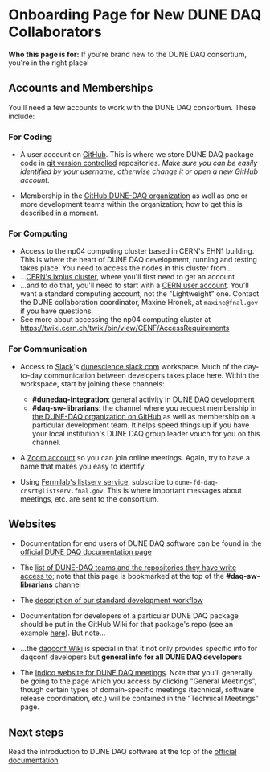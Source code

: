 
# Onboarding Page for New DUNE DAQ Collaborators

**Who this page is for:** If you're brand new to the DUNE DAQ consortium, you're in the right place!

## Accounts and Memberships 

You'll need a few accounts to work with the DUNE DAQ consortium. These include:

### For Coding

* A user account on [GitHub](https://github.com/). This is where we store DUNE DAQ package code in [git version controlled](https://git-scm.com/) repositories. _Make sure you can be easily identified by your username, otherwise change it or open a new GitHub account._

* Membership in the [GitHub DUNE-DAQ organization](https://github.com/DUNE-DAQ) as well as one or more development teams within the organization; how to get this is described in a moment.

### For Computing

* Access to the np04 computing cluster based in CERN's EHN1 building. This is where the heart of DUNE DAQ development, running and testing takes place. You need to access the nodes in this cluster from...
* ...[CERN's lxplus cluster](https://abpcomputing.web.cern.ch/computing_resources/lxplus/), where you'll first need to get an account
* ...and to do that, you'll need to start with a [CERN user account](https://account.cern.ch/account/). You'll want a standard computing account, not the "Lightweight" one. Contact the DUNE collaboration coordinator, Maxine Hronek, at `maxine@fnal.gov` if you have questions.
* See more about accessing the np04 computing cluster at https://twiki.cern.ch/twiki/bin/view/CENF/AccessRequirements


### For Communication

* Access to [Slack](https://slack.com)'s [dunescience.slack.com](https://dunescience.slack.com) workspace. Much of the day-to-day communication between developers takes place here. Within the workspace, start by joining these channels:
    * **#dunedaq-integration**: general activity in DUNE DAQ development
    * **#daq-sw-librarians**: the channel where you request membership in [the DUNE-DAQ organization on GitHub](https://github.com/DUNE-DAQ) as well as membership on a particular development team. It helps speed things up if you have your local institution's DUNE DAQ group leader vouch for you on this channel.  

* A [Zoom account](https://zoom.us/) so you can join online meetings. Again, try to have a name that makes you easy to identify. 

* Using [Fermilab's listserv service](https://listserv.fnal.gov/), subscribe to `dune-fd-daq-cnsrt@listserv.fnal.gov`. This is where important messages about meetings, etc. are sent to the consortium. 

## Websites

* Documentation for end users of DUNE DAQ software can be found in the [official DUNE DAQ documentation page](https://dune-daq-sw.readthedocs.io/en/latest/)

* The [list of DUNE-DAQ teams and the repositories they have write access to](https://dune-daq-sw.readthedocs.io/en/latest/packages/daq-release/team_repos/); note that this page is bookmarked at the top of the **#daq-sw-librarians** channel

* The [description of our standard development workflow](https://dune-daq-sw.readthedocs.io/en/latest/packages/daq-release/development_workflow_gitflow/)

* Documentation for developers of a particular DUNE DAQ package should be put in the GitHub Wiki for that package's repo (see an example [here](https://github.com/DUNE-DAQ/dpdklibs/wiki)). But note...

* ...the [daqconf Wiki](https://github.com/DUNE-DAQ/daqconf/wiki) is special in that it not only provides specific info for daqconf developers but **general info for all DUNE DAQ developers**

* The [Indico website for DUNE DAQ meetings](https://indico.fnal.gov/category/700/). Note that you'll generally be going to the page which you access by clicking "General Meetings", though certain types of domain-specific meetings (technical, software release coordination, etc.) will be contained in the "Technical Meetings" page. 

## Next steps

Read the introduction to DUNE DAQ software at the top of the [official documentation](https://dune-daq-sw.readthedocs.io/en/latest/)

